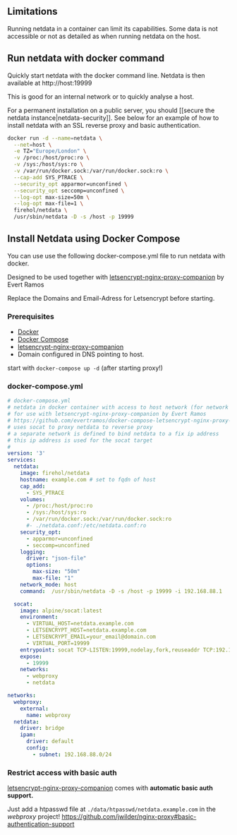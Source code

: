 ## Limitations

Running netdata in a container can limit its capabilities. Some data is not accessible or not as detailed as when running netdata on the host.

## Run netdata with docker command

Quickly start netdata with the docker command line.
Netdata is then available at http://host:19999

This is good for an internal network or to quickly analyse a host.

For a permanent installation on a public server, you should [[secure the netdata instance|netdata-security]]. See below for an example of how to install netdata with an SSL reverse proxy and basic authentication.

```bash
docker run -d --name=netdata \
  --net=host \
  -e TZ="Europe/London" \
  -v /proc:/host/proc:ro \
  -v /sys:/host/sys:ro \
  -v /var/run/docker.sock:/var/run/docker.sock:ro \
  --cap-add SYS_PTRACE \
  --security_opt apparmor=unconfined \
  --security_opt seccomp=unconfined \
  --log-opt max-size=50m \
  --log-opt max-file=1 \
  firehol/netdata \
  /usr/sbin/netdata -D -s /host -p 19999
```

## Install Netdata using Docker Compose

You can use use the following docker-compose.yml file to run netdata with docker.

Designed to be used together with [letsencrypt-nginx-proxy-companion](https://github.com/evertramos/docker-compose-letsencrypt-nginx-proxy-companion) by Evert Ramos

Replace the Domains and Email-Adress for Letsencrypt before starting.

### Prerequisites
* [Docker](https://docs.docker.com/install/#server)
* [Docker Compose](https://docs.docker.com/compose/install/)
* [letsencrypt-nginx-proxy-companion](https://github.com/evertramos/docker-compose-letsencrypt-nginx-proxy-companion)
* Domain configured in DNS pointing to host.

start with `docker-compose up -d` (after starting proxy!)

### docker-compose.yml
```yaml
# docker-compose.yml
# netdata in docker container with access to host network (for network metrics).
# for use with letsencrypt-nginx-proxy-companion by Evert Ramos
# https://github.com/evertramos/docker-compose-letsencrypt-nginx-proxy-companion
# uses socat to proxy netdata to reverse proxy
# a separate network is defined to bind netdata to a fix ip address
# this ip address is used for the socat target
#
version: '3'
services:
  netdata:
    image: firehol/netdata
    hostname: example.com # set to fqdn of host
    cap_add:
      - SYS_PTRACE
    volumes:
      - /proc:/host/proc:ro
      - /sys:/host/sys:ro
      - /var/run/docker.sock:/var/run/docker.sock:ro
      #- ./netdata.conf:/etc/netdata.conf:ro
    security_opt:
      - apparmor=unconfined
      - seccomp=unconfined
    logging:
      driver: "json-file"
      options:
        max-size: "50m"
        max-file: "1"
    network_mode: host
    command:  /usr/sbin/netdata -D -s /host -p 19999 -i 192.168.88.1

  socat:
    image: alpine/socat:latest
    environment:
      - VIRTUAL_HOST=netdata.example.com
      - LETSENCRYPT_HOST=netdata.example.com
      - LETSENCRYPT_EMAIL=your_email@domain.com
      - VIRTUAL_PORT=19999
    entrypoint: socat TCP-LISTEN:19999,nodelay,fork,reuseaddr TCP:192.168.88.1:19999
    expose:
      - 19999
    networks:
      - webproxy
      - netdata

networks:
  webproxy:
    external:
      name: webproxy
  netdata:
    driver: bridge
    ipam:
      driver: default
      config:
        - subnet: 192.168.88.0/24
```

### Restrict access with basic auth

[letsencrypt-nginx-proxy-companion](https://github.com/evertramos/docker-compose-letsencrypt-nginx-proxy-companion) comes with **automatic basic auth support.**

Just add a htpasswd file at `./data/htpasswd/netdata.example.com` in the _webproxy_ project!
https://github.com/jwilder/nginx-proxy#basic-authentication-support

